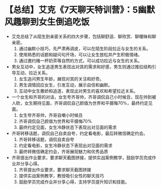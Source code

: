 # 【总结】艾克《7天聊天特训营》：5幽默风趣聊到女生倒追吃饭

-   艾克总结了从陌生到亲密关系的四大步骤，包括聊舒适、聊欣赏、聊暧昧和聊亲密。
    1.  通过幽默小技巧，先严肃再调皮，可以在陌生阶段拉近与女生的关系。
    2.  使用熟悉的话题和疑问句开场，可以让女生放松并产生积极情绪。
    3.  通过邀约赌一杯奶茶等自然的方式，可以成功拉近与女生的关系。
-   男女互动中，女生追逐男生表现出对其的需求和好感，男生则通过推拉结构引导互动，拉近关系。
    1.  女生追问男生年龄，展现对其的关注和好奇。
    2.  男生调情回应女生，引发互动，展示自信和幽默。
    3.  互动中女生撒娇和追逐，表现出对男生的喜欢和希望拉近关系。
-   一个女生和齐哥的对话，女生夸齐哥帅，齐哥调侃自己小时候丑，现在帅到被人砍，女生期待见面，齐哥调侃自己颜值为世界和平摄悔70%，最终约定见面。
    1.  女生夸齐哥帅，齐哥自嘲小时候丑
    2.  齐哥调侃自己颜值为世界和平摄悔70%
    3.  最终约定见面，女生冷静状态下表现出对见面的需求
-   齐哥转移话题，调侃自己自卖自夸，约定看电影，最后转微信确定约会。
    1.  齐哥转移话题，调侃自卖自夸
    2.  约定看电影，女生冷静状态下表现出对见面的需求
    3.  最终转微信确定约会，齐哥展现魅力和优秀品质
-   齐哥提出作业要求，要求聊天截图拼接，提供实战案例教学，鼓励学员完成作业并分享心得。
    1.  齐哥提出作业要求，要求聊天截图拼接
    2.  提供实战案例教学，教授吸引女性的聊天技巧
    3.  鼓励学员完成作业并分享心得，支持学员提升知识和技能。
